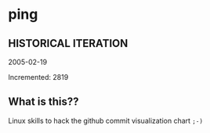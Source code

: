 # ping

## HISTORICAL ITERATION
2005-02-19

Incremented: 2819

## What is this?? 
Linux skills to hack the github commit visualization chart `;-)`
